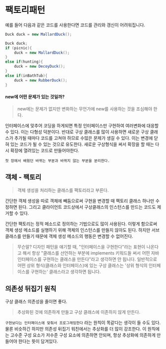 # 팩토리패턴

예를 들어 다음과 같은 코드를 사용한다면 코드를 관리와 갱신이 어려워집니다.
```java
Duck duck = new MallardDuck();

Duck duck;
if (picnic){
    duck = new MallardDuck();
}
else if(hunting){
    duck = new DecoyDuck();
}
else if(inBathTub){
    duck = new RubberDuck();    
}
```

#### new에 어떤 문제가 있는 것일까?
> new에는 문제가 없지만 변화하는 무언가에 new를 사용하는 것을 조심해야 한다.

인터페이스에 맞추어 코딩을 하게되면 특정 인터페이스만 구현하여 여러변화에 대응할 수 있다. 이는 다형성 덕분이다. 반대로 구상 클래스를 많이 사용하면
새로운 구상 클래스가 추가될 때마다 코드를 고쳐야 하므로 수많은 문제가 생길 수 있다. 이는 변경에 닫혀 있는 코드가 될 수 있는 것으로 유도한다. 새로운 
구상형식을 써서 확장을 할 때는 다시 확장에 열려있는 코드로 만들어야한다.

`첫 장에서 배웠던 바뀌는 부분과 바뀌지 않는 부분을 분리한다.`

## 객체 - 팩토리
> 객체 생성을 처리하는 클래스를 팩토리라고 부른다.

간단한 객체 생성을 따로 객체에 빼둠으로써 구현을 변경할 때 팩토리 클래스 하나만 수정하면 된다. 그리고 클라이언트 코드상에서 구상클래스의 인스턴스를 
만드는 코드도 제거할 수 있다.

간단한 팩토리는 정적 메소드로 정의하는 기법으로도 많이 사용된다. 이렇게 함으로써 객체 생성 메소드를 실행하기 위해 객체의 인스턴스를 만들지 않아도 된다.
하지만 서브클래스를 만들기 때문에 객체 생성 메소드의 행동은 변경할 수 없어진다.


> 무슨말? 
디자인 패턴을 얘기할 때, "인터페이스을 구현한다"라는 표현이 나온다고 해서 항상
"클래스를 선언하는 부분에 implements 키워드들 써서 어떤 자바 인터페이스를 구현하는 클래스을 만든다"라고 생각하면 안 됩니다. 일반적으로 어떤 상위 형식(클래스와 인터페이스)에 있는
구상 클래스는 '상위 형식의 인터페이스를 구현하는' 클래스라고 생각하면 됩니다.

## 의존성 뒤집기 원칙

구상 클래스 의존성을 줄이면 좋다. 

> 추상화된 것에 의존하게 만들고 구상 클래스에 이존하지 않게 만든다.

`구현보다는 인터페이스에 맞춰서 프로그래밍한다` 라는 원칙이 똑같다는 생각이 들 수도 있다. 물론 비슷하긴 하지만 의존성 뒤집기 워친에서는 추상화를 더 많이 강조한다. 이 원칙에는
고수준 구성 요소가 저수준 구성 요소에 의존하면 안되며, 항상 추상화에 의존하게 만들어야 한다는 뜻이 담겨있다.
